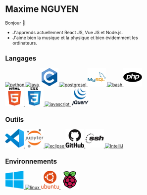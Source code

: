 #  Maxime NGUYEN

Bonjour 👋

- J'apprends actuellement React JS, Vue JS et Node.js.
- J'aime bien la musique et la physique et bien évidemment les ordinateurs.

<h2>Langages</h2>

<p align="left">
  <a href="https://www.python.org" target="_blank" rel="noreferrer">
     <img src="https://cdn.jsdelivr.net/gh/devicons/devicon/icons/python/python-original.svg" alt="python" height="60" />
  </a>
  <a href="https://www.java.com" target="_blank" rel="noreferrer">
      <img src="https://cdn.jsdelivr.net/gh/devicons/devicon/icons/java/java-original.svg" alt="java" height="60" />
  </a>
  <a href="https://www.w3schools.com/c/" target="_blank" rel="noreferrer">
      <img src="https://github.com/devicons/devicon/blob/v2.15.1/icons/c/c-original.svg" alt="c" height="60" />
  </a>
  <a href="https://www.postgresql.org" target="_blank" rel="noreferrer">
    <img src="https://cdn.jsdelivr.net/gh/devicons/devicon/icons/postgresql/postgresql-original.svg" alt="postgresql" height="60" />
  </a>
  <a href="https://www.mysql.com" target="_blank" rel="noreferrer">
    <img src="https://github.com/devicons/devicon/blob/v2.15.1/icons/mysql/mysql-original-wordmark.svg" alt="mysql" height="60" />
  </a>
  <a href="https://www.gnu.org/software/bash/" target="_blank" rel="noreferrer">
    <img src="https://cdn.jsdelivr.net/gh/devicons/devicon/icons/bash/bash-original.svg" alt="bash" height="60" />
  </a>
  <a href="https://www.php.net" target="_blank" rel="noreferrer">
    <img src="https://github.com/devicons/devicon/blob/v2.15.1/icons/php/php-plain.svg" alt="php" height="60" />
  </a>
  <a href="https://www.w3.org/html/" target="_blank" rel="noreferrer">
    <img src="https://github.com/devicons/devicon/blob/v2.15.1/icons/html5/html5-original-wordmark.svg" alt="html5" height="60" />
  </a>
  <a href="https://www.w3schools.com/css/" target="_blank" rel="noreferrer">
    <img src="https://github.com/devicons/devicon/blob/v2.15.1/icons/css3/css3-original-wordmark.svg" alt="css3" height="60" />
  </a>
  <a href="https://developer.mozilla.org/en-US/docs/Web/JavaScript" target="_blank" rel="noreferrer">
      <img src="https://cdn.jsdelivr.net/gh/devicons/devicon/icons/javascript/javascript-original.svg" alt="javascript" height="60" />
  </a>
  <a href="https://jquery.com" target="_blank" rel="noreferrer">
      <img src="https://github.com/devicons/devicon/blob/v2.15.1/icons/jquery/jquery-original-wordmark.svg" alt="jquery" height="60" />
  </a>
</p>
<!--==========================================================-->

<h2>Outils</h2>

<p align="left">
  <a href="https://code.visualstudio.com" target="_blank" rel="noreferrer">
    <img src="https://github.com/devicons/devicon/blob/v2.15.1/icons/vscode/vscode-original.svg" alt="vscode" height="60" />
  </a>
  <a href="https://jupyter.org" target="_blank" rel="noreferrer">
    <img src="https://github.com/devicons/devicon/blob/v2.15.1/icons/jupyter/jupyter-original-wordmark.svg" alt="jupyter" height="60" />
  </a>
  <a href="https://www.eclipse.org/org" target="_blank" rel="noreferrer">
    <img src="https://aymeric-cucherousset.fr/wp-content/uploads/2022/09/logo-eclipse.png" alt="eclipse" height="60" />
  </a>
  <a href="https://www.github.com" target="_blank" rel="noreferrer">
    <img src="https://github.com/devicons/devicon/blob/v2.15.1/icons/github/github-original-wordmark.svg" alt="github" height="60" />
  </a>
  <a href="https://doc.ubuntu-fr.org/ssh" target="_blank" rel="noreferrer">
    <img src="https://github.com/devicons/devicon/blob/v2.15.1/icons/ssh/ssh-original-wordmark.svg" alt="ssh" height="60" />
  </a>
  <a href="https://www.jetbrains.com/idea/" target="_blank" rel="noreferrer">
    <img src="https://upload.wikimedia.org/wikipedia/commons/thumb/9/9c/IntelliJ_IDEA_Icon.svg/800px-IntelliJ_IDEA_Icon.svg.png" alt="IntelliJ" height="60" />
  </a>
</p>
                        
<!--==========================================================-->                        
                        
<h2>Environnements</h2>

<p align="left">
  <a href="https://www.microsoft.com/fr-fr/windows/" target="_blank" rel="noreferrer">
    <img src="https://github.com/devicons/devicon/blob/v2.15.1/icons/windows8/windows8-original.svg" alt="windows" height="60" />
  </a>
  <a href="https://www.linux.org/" target="_blank" rel="noreferrer">
    <img src="https://cdn.jsdelivr.net/gh/devicons/devicon/icons/linux/linux-original.svg" alt="linux" height="60" />
  </a>
  <a href="https://www.ubuntu-fr.org" target="_blank" rel="noreferrer">
    <img src="https://github.com/devicons/devicon/blob/v2.15.1/icons/ubuntu/ubuntu-plain-wordmark.svg" alt="ubuntu" height="60" />
  </a>
  <a href="https://www.raspberrypi.com" target="_blank" rel="noreferrer">
    <img src="https://github.com/devicons/devicon/blob/v2.15.1/icons/raspberrypi/raspberrypi-original.svg" alt="raspberrypi" height="60" />
  </a>
</p>

<!--==========================================================-->
